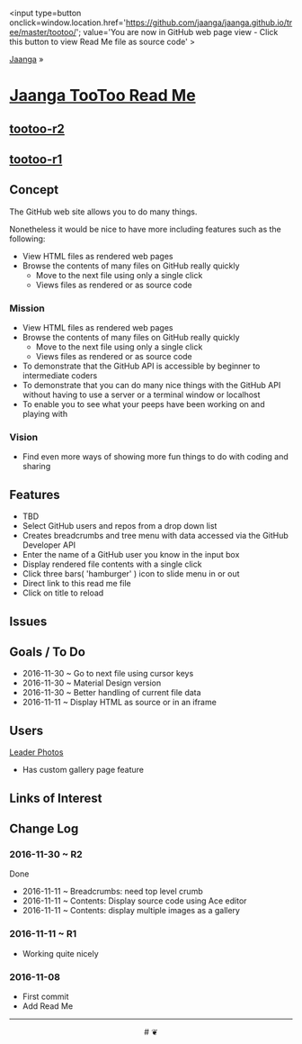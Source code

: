 <span style=display:none; >[You are now in GitHub source code view - click this link to view Read Me file as a web page]
( https://jaanga.github.io/tootoo/index.html#readme.md "View file as a web page." ) </span>
<input type=button onclick=window.location.href='https://github.com/jaanga/jaanga.github.io/tree/master/tootoo/'; value='You are now in GitHub web page view - Click this button to view Read Me file as source code' >

[Jaanga]( https://jaanga.github.io ) &raquo;

[Jaanga TooToo Read Me]( https://jaanga.github.io/tootoo/ )
===

## [tootoo-r2]( https://jaanga.github.io/tootoo/r2/tootoo-r2.html )
## [tootoo-r1]( https://jaanga.github.io/tootoo/tootoo-r1.html )

## Concept

The GitHub web site allows you to do many things.

Nonetheless it would be nice to have more including features such as the following:

* View HTML files as rendered web pages
* Browse the contents of many files on GitHub really quickly
	* Move to the next file using only a single click
	* Views files as rendered or as source code

### Mission

* View HTML files as rendered web pages
* Browse the contents of many files on GitHub really quickly
	* Move to the next file using only a single click
	* Views files as rendered or as source code
* To demonstrate that the GitHub API is accessible by beginner to intermediate coders
* To demonstrate that you can do many nice things with the GitHub API without having to use a server or a terminal window or localhost
* To enable you to see what your peeps have been working on and playing with



### Vision

* Find even more ways of showing more fun things to do with coding and sharing


## Features

* TBD
* Select GitHub users and repos from a drop down list
* Creates breadcrumbs and tree menu with data accessed via the GitHub Developer API
* Enter the name of a GitHub user you know in the input box
* Display rendered file contents with a single click
* Click three bars( 'hamburger' ) icon to slide menu in or out
* Direct link to this read me file
* Click on title to reload



## Issues





## Goals / To Do

* 2016-11-30 ~ Go to next file using cursor keys
* 2016-11-30 ~ Material Design version
* 2016-11-30 ~ Better handling of current file data
* 2016-11-11 ~ Display HTML as source or in an iframe


## Users

[Leader Photos]( https://leaderphotos.github.io/tootoo/r2/tootoo-r2-leader-photos.html )
* Has custom gallery page feature


## Links of Interest



## Change Log

### 2016-11-30 ~ R2

Done
* 2016-11-11 ~ Breadcrumbs: need top level crumb
* 2016-11-11 ~ Contents: Display source code using Ace editor
* 2016-11-11 ~ Contents: display multiple images as a gallery


### 2016-11-11 ~ R1

* Working quite nicely

### 2016-11-08

* First commit
* Add Read Me


***

<center title='Jaanga ~ your 3D happy place' >
# <a href=javascript:window.scrollTo(0,0); style=text-decoration:none; > ❦ </a>
</center>
